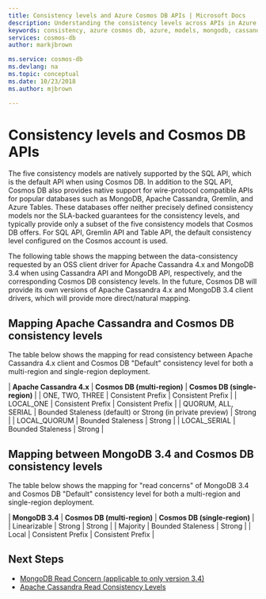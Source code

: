 ```yaml
---
title: Consistency levels and Azure Cosmos DB APIs | Microsoft Docs
description: Understanding the consistency levels across APIs in Azure Cosmos DB.
keywords: consistency, azure cosmos db, azure, models, mongodb, cassandra, graph, table, Microsoft azure
services: cosmos-db
author: markjbrown

ms.service: cosmos-db
ms.devlang: na
ms.topic: conceptual
ms.date: 10/23/2018
ms.author: mjbrown

---
```


# Consistency levels and Cosmos DB APIs

The five consistency models are natively supported by the SQL API, which is the default API when using Cosmos DB. In addition to the SQL API, Cosmos DB also provides native support for wire-protocol compatible APIs for popular databases such as MongoDB, Apache Cassandra, Gremlin, and Azure Tables. These databases offer neither precisely defined consistency models nor the SLA-backed guarantees for the consistency levels, and typically provide only a subset of the five consistency models that Cosmos DB offers. For SQL API, Gremlin API and Table API, the default consistency level configured on the Cosmos account is used.

The following table shows the mapping between the data-consistency requested by an OSS client driver for Apache Cassandra 4.x and MongoDB 3.4 when using Cassandra API and MongoDB API, respectively, and the corresponding Cosmos DB consistency levels. In the future, Cosmos DB will provide its own versions of Apache Cassandra 4.x and MongoDB 3.4 client drivers, which will provide more direct/natural mapping.

## <a id="cassandra-mapping"></a>Mapping Apache Cassandra and Cosmos DB consistency levels

The table below shows the mapping for read consistency between Apache Cassandra 4.x client and Cosmos DB "Default" consistency level for both a multi-region and single-region deployment.

| **Apache Cassandra 4.x** | **Cosmos DB (multi-region)** | **Cosmos DB (single-region)** |
| ONE, TWO, THREE | Consistent Prefix | Consistent Prefix |
| LOCAL_ONE | Consistent Prefix | Consistent Prefix |
| QUORUM, ALL, SERIAL | Bounded Staleness (default) or Strong (in private preview) | Strong |
| LOCAL_QUORUM | Bounded Staleness | Strong |
| LOCAL_SERIAL | Bounded Staleness | Strong |

## <a id="mongo-mapping"></a>Mapping between MongoDB 3.4 and Cosmos DB consistency levels

The table below shows the mapping for "read concerns" of MongoDB 3.4 and Cosmos DB "Default" consistency level for both a multi-region and single-region deployment.

| **MongoDB 3.4** | **Cosmos DB (multi-region)** | **Cosmos DB (single-region)** |
| Linearizable | Strong | Strong |
| Majority | Bounded Staleness | Strong |
| Local | Consistent Prefix | Consistent Prefix |

## Next Steps

- [MongoDB Read Concern (applicable to only version 3.4)](how-to-manage-consistency.md#mongodb)
- [Apache Cassandra Read Consistency Levels](how-to-manage-consistency.md#cassandra)
